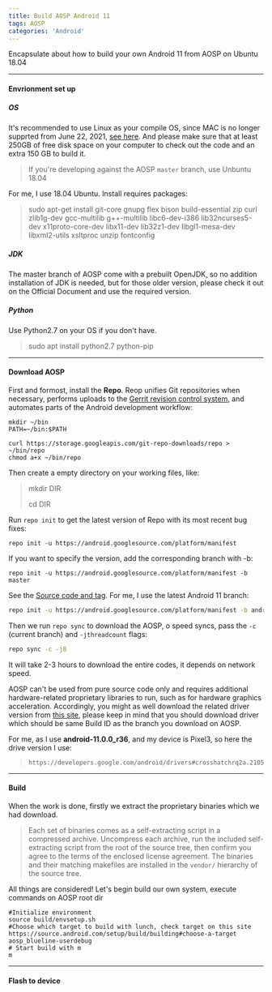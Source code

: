 ```yaml
---
title: Build AOSP Android 11
tags: AOSP
categories: 'Android'
---
```


Encapsulate about how to build your own Android 11 from AOSP on Ubuntu 18.04

---

#### Envrionment set up

##### OS

It's recommended to use Linux as your compile OS, since MAC is no longer supprted from June 22, 2021, [see here](https://source.android.com/setup/build/requirements). And please make sure that at least 250GB of free disk space on your computer to check out the code and an extra 150 GB to build it.

> If you're developing against the AOSP `master` branch, use Unbuntu 18.04

For me, I use 18.04 Ubuntu. Install requires packages:

> sudo apt-get install git-core gnupg flex bison build-essential zip curl zlib1g-dev gcc-multilib g++-multilib libc6-dev-i386 lib32ncurses5-dev x11proto-core-dev libx11-dev lib32z1-dev libgl1-mesa-dev libxml2-utils xsltproc unzip fontconfig

##### JDK

The master branch of AOSP come with a prebuilt OpenJDK, so no addition installation of JDK is needed, but for those older version, please check it out on the Official Document and use the required version.

##### Python

Use Python2.7 on your OS if you don't have.

> sudo apt install python2.7 python-pip

----

#### Download AOSP

First and formost, install the **Repo**. Reop unifies Git repositories when necessary, performs uploads to the [Gerrit revision control system](https://android-review.googlesource.com/), and automates parts of the Android development workflow:

```shell
mkdir ~/bin
PATH=~/bin:$PATH

curl https://storage.googleapis.com/git-repo-downloads/repo > ~/bin/repo
chmod a+x ~/bin/repo
```

Then create a empty directory on your working files, like:

> mkdir DIR
>
> cd DIR

Run `repo init` to get the latest version of Repo with its most recent bug fixes:

```shell
repo init -u https://android.googlesource.com/platform/manifest
```

If you want to specify the version, add the corresponding branch with -b:

```shell
repo init -u https://android.googlesource.com/platform/manifest -b master
```

See the [Source code and tag](https://source.android.com/setup/start/build-numbers#source-code-tags-and-builds). For me, I use the latest Android 11 branch:

```sh
repo init -u https://android.googlesource.com/platform/manifest -b android-11.0.0_r36
```

Then we run `repo sync` to download the AOSP, o speed syncs, pass the `-c` (current branch) and `-jthreadcount` flags:

```sh
repo sync -c -j8
```

It will take 2-3 hours to download the entire codes, it depends on network speed.

AOSP can't be used from pure source code only and requires additional hardware-related proprietary libraries to run, such as for hardware graphics acceleration. Accordingly, you might as well download the related driver version from [this site](https://developers.google.com/android/drivers), please keep in mind that you should download driver which should be same  Build ID as the branch you download on AOSP.

For me, as I use **android-11.0.0_r36**, and my device is Pixel3, so here the drive version I use:

> ```
> https://developers.google.com/android/drivers#crosshatchrq2a.210505.002
> ```



---

#### Build

When the work is done, firstly we extract the proprietary binaries which we had download.

> Each set of binaries comes as a self-extracting script in a compressed archive. Uncompress each archive, run the included self-extracting script from the root of the source tree, then confirm you agree to the terms of the enclosed license agreement. The binaries and their matching makefiles are installed in the `vendor/` hierarchy of the source tree.

All things are considered! Let's begin build our own system, execute commands on AOSP root dir

```shell
#Initialize environment
source build/envsetup.sh
#Choose which target to build with lunch, check target on this site https://source.android.com/setup/build/building#choose-a-target
aosp_blueline-userdebug
# Start build with m
m
```

---

#### Flash to device






